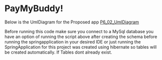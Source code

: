 # PayMyBuddy!
Below is the UmlDiagram for the Proposed app
[P6_02_UmlDiagram](https://user-images.githubusercontent.com/44640112/153677322-4291156a-4499-4eb4-8d32-ae4da7d2d923.png)

Before running this code make sure you connect to a MySql database
you have an option of running the script above after creating the schema before running the springapplication in your desired IDE or just running the SpringApplication for this project was created using hibernate so tables will be created automatically. If Tables dont already exist. 


